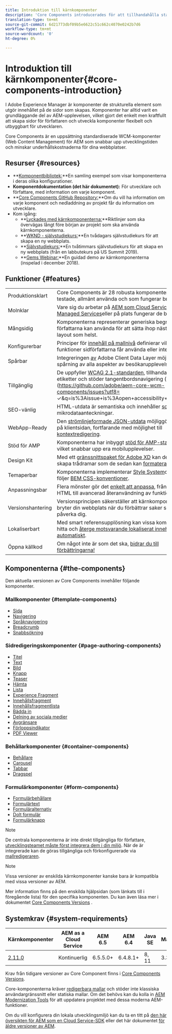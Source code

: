```yaml
---
title: Introduktion till kärnkomponenter
description: 'Core Components introducerades för att tillhandahålla stabila och utökningsbara baskomponenter som bygger på den senaste tekniken och bästa praxis. '
translation-type: tm+mt
source-git-commit: 6d21773dbf09b5e6622c51c662c4070e0242b7d6
workflow-type: tm+mt
source-wordcount: '0'
ht-degree: 0%

---
```



# Introduktion till kärnkomponenter{#core-components-introduction}

I Adobe Experience Manager är komponenter de strukturella element som utgör innehållet på de sidor som skapas. Komponenter har alltid varit en grundläggande del av AEM-upplevelsen, vilket gjort det enkelt men kraftfullt att skapa sidor för författaren och utveckla komponenter flexibelt och utbyggbart för utvecklaren.

Core Components är en uppsättning standardiserade WCM-komponenter (Web Content Management) för AEM som snabbar upp utvecklingstiden och minskar underhållskostnaderna för dina webbplatser.

## Resurser {#resources}

* **[Komponentbibliotek:](https://www.adobe.com/go/aem_cmp_library)**En samling exempel som visar komponenterna i deras olika konfigurationer.
* **Komponentdokumentation (det här dokumentet):** För utvecklare och författare, med information om varje komponent.
* **[Core Components GitHub Repository:](https://github.com/adobe/aem-core-wcm-components)**Om du vill ha information om varje komponent och nedladdning av projekt får du information om utvecklare.
* Kom igång:
   * **[Lyckades med kärnkomponenterna:](/help/developing/success.md)**Riktlinjer som ska övervägas långt före början av projekt som ska använda kärnkomponenterna.
   * **[WKND - självstudiekurs:](https://docs.adobe.com/content/help/en/experience-manager-learn/getting-started-wknd-tutorial-develop/overview.html)**En tvådagars självstudiekurs för att skapa en ny webbplats.
   * **[Självstudiekurs:](https://expleague.azureedge.net/labs/L767/index.html)**En tvåtimmars självstudiekurs för att skapa en ny webbplats (från en labbutekurs på US Summit 2019).
   * **[Gems Webinar:](https://helpx.adobe.com/experience-manager/kt/eseminars/gems/AEM-Core-Components.html)**En guidad demo av kärnkomponenterna (inspelad i december 2018).

## Funktioner {#features}

|  |  |
|---|---|
| Produktionsklart | Core Components är 28 robusta komponenter som är väl testade, allmänt använda och som fungerar bra. |
| Molnklar | Vare sig du arbetar på [AEM som Cloud Service](https://docs.adobe.com/content/help/en/experience-manager-cloud-service/landing/home.html), på [Adobe Managed Services](https://github.com/adobe/aem-project-archetype/tree/master/src/main/archetype/dispatcher.ams)eller på plats fungerar de bara. |
| Mångsidig | Komponenterna representerar generiska begrepp som författarna kan använda för att sätta ihop nästan vilken layout som helst. |
| Konfigurerbar | Principer för [innehåll på mallnivå](https://docs.adobe.com/content/help/en/experience-manager-65/developing/platform/templates/page-templates-editable.html#content-policies) definierar vilka funktioner sidförfattarna får använda eller inte använda. |
| Spårbar | Integreringen [av](/help/developing/data-layer/overview.md) Adobe Client Data Layer möjliggör spårning av alla aspekter av besökarupplevelsen. |
| Tillgänglig | De uppfyller [WCAG 2.1-standarden](https://www.w3.org/TR/WCAG21/), tillhandahåller ARIA-etiketter och stöder tangentbordsnavigering ([kända fel](https://github.com/adobe/aem-core-wcm-components/issues?utf8= ✓&amp;q=is%3Aissue+is%3Aopen+accessibility+in%3Atitle)). |
| SEO-vänlig | HTML-utdata är semantiska och innehåller [schema.org](https://schema.org) -mikrodataanteckningar. |
| WebApp-Ready | Den [strömlinjeformade JSON-utdata](https://docs.adobe.com/content/help/en/experience-manager-learn/foundation/development/develop-sling-model-exporter.html) möjliggör rendering på klientsidan, fortfarande med möjlighet till [kontextredigering](https://docs.adobe.com/content/help/en/experience-manager-learn/sites/spa-editor/spa-editor-framework-feature-video-use.html). |
| Stöd för AMP | Komponenterna har inbyggt [stöd för AMP-standarden,](/help/developing/amp.md) vilket snabbar upp era mobilupplevelser. |
| Design Kit | Med ett [gränssnittspaket för Adobe XD](https://docs.adobe.com/content/help/en/experience-manager-learn/getting-started-wknd-tutorial-develop/assets/overview/AEM_UI-kit_Wireframe.xd) kan designers skapa trådramar som de sedan kan [formatera efter behov](https://docs.adobe.com/content/help/en/experience-manager-learn/getting-started-wknd-tutorial-develop/assets/overview/AEM_UI-kit_WKND.xd). |
| Temaperbar | Komponenterna implementerar [Style System](https://docs.adobe.com/content/help/en/experience-manager-65/developing/components/style-system.html)och koden följer [BEM CSS-konventioner](http://getbem.com/). |
| Anpassningsbar | Flera mönster gör det [enkelt att anpassa](developing/customizing.md), från att justera HTML till avancerad återanvändning av funktioner. |
| Versionshantering | Versionsprincipen [](https://github.com/adobe/aem-core-wcm-components/wiki/Versioning-policies) säkerställer att kärnkomponenterna inte bryter din webbplats när du förbättrar saker som kan påverka dig. |
| Lokaliserbart | Med smart referensupplösning kan vissa komponenter hitta och [återge motsvarande lokaliserat innehåll automatiskt](get-started/localization.md). |
| Öppna källkod | Om något inte är som det ska, [bidrar du till förbättringarna!](https://github.com/adobe/aem-core-wcm-components/blob/master/CONTRIBUTING.md) |

## Komponenterna {#the-components}

Den aktuella versionen av Core Components innehåller följande komponenter.

### Mallkomponenter {#template-components}

* [Sida](components/page.md)
* [Navigering](components/navigation.md)
* [Språknavigering](components/language-navigation.md)
* [Breadcrumb](components/breadcrumb.md)
* [Snabbsökning](components/quick-search.md)

### Sidredigeringskomponenter {#page-authoring-components}

* [Titel](components/title.md)
* [Text](components/text.md)
* [Bild](components/image.md)
* [Knapp](components/button.md)
* [Teaser](components/teaser.md)
* [Hämta](components/download.md)
* [Lista](components/list.md)
* [Experience Fragment](components/experience-fragment.md)
* [Innehållsfragment](components/content-fragment-component.md)
* [Innehållsfragmentlista](components/content-fragment-list.md)
* [Bädda in](components/embed.md)
* [Delning av sociala medier](components/sharing.md)
* [Avgränsare](components/separator.md)
* [Förloppsindikator](components/progress-bar.md)
* [PDF Viewer](components/pdf-viewer.md)

### Behållarkomponenter {#container-components}

* [Behållare](components/container.md)
* [Carousel](components/carousel.md)
* [Tabbar](components/tabs.md)
* [Dragspel](components/accordion.md)

### Formulärkomponenter {#form-components}

* [Formulärbehållare](components/forms/form-container.md)
* [Formulärtext](components/forms/form-text.md)
* [Formuläralternativ](components/forms/form-options.md)
* [Dolt formulär](components/forms/form-hidden.md)
* [Formulärknapp](components/forms/form-button.md)

>[!NOTE]
>
>De centrala komponenterna är inte direkt tillgängliga för författare, [utvecklingsteamet måste först integrera dem i din miljö](get-started/using.md). När de är integrerade kan de göras tillgängliga och förkonfigurerade via [mallredigeraren](https://docs.adobe.com/content/help/en/experience-manager-cloud-service/sites/authoring/features/templates.html).

>[!NOTE]
>
>Vissa versioner av enskilda kärnkomponenter kanske bara är kompatibla med vissa versioner av AEM.
>
>Mer information finns på den enskilda hjälpsidan (som länkats till i föregående lista) för den specifika komponenten. Du kan även läsa mer i dokumentet [Core Components Versions](versions.md) .

## Systemkrav {#system-requirements}

| Kärnkomponenter | AEM as a Cloud Service | AEM 6.5 | AEM 6.4 | Java SE | Maven |
---------|---------|---------|---------|---------|---------
| [2.11.0](https://github.com/adobe/aem-core-wcm-components/releases/tag/core.wcm.components.reactor-2.11.0) | Kontinuerlig | 6.5.5.0+ | 6.4.8.1+ | 8, 11 | 3.3.9+ |

Krav från tidigare versioner av Core Component finns i [Core Components Versions](versions.md).

Core-komponenterna kräver [redigerbara mallar](https://docs.adobe.com/content/help/en/experience-manager-learn/sites/page-authoring/template-editor-feature-video-use.html) och stöder inte klassiska användargränssnitt eller statiska mallar. Om det behövs kan du kolla in [AEM Modernization Tools](https://opensource.adobe.com/aem-modernize-tools/pages/tools.html) för att uppdatera projektet med dessa moderna AEM-funktioner.

Om du vill konfigurera din lokala utvecklingsmiljö kan du ta en titt på [den här översikten för AEM som en Cloud Service-SDK](https://docs.adobe.com/content/help/en/experience-manager-learn/cloud-service/local-development-environment-set-up/overview.html) eller det här dokumentet [för äldre versioner av AEM](https://docs.adobe.com/content/help/en/experience-manager-learn/foundation/development/set-up-a-local-aem-development-environment.html).
